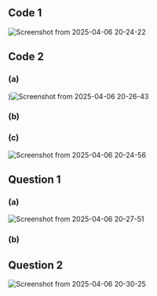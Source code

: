 ## Code 1 
![Screenshot from 2025-04-06 20-24-22](https://github.com/user-attachments/assets/a084742a-8cfa-47d0-92b4-16d6efb7d011)


## Code 2 
### (a)
)![Screenshot from 2025-04-06 20-26-43](https://github.com/user-attachments/assets/403952c7-fa13-4be3-8ff5-c6900d2badf0)

### (b)


### (c)
![Screenshot from 2025-04-06 20-24-56](https://github.com/user-attachments/assets/86eb73ad-47ae-4793-b60c-63e248a7f843)

## Question 1
### (a)

![Screenshot from 2025-04-06 20-27-51](https://github.com/user-attachments/assets/f3e1ed62-180a-43a9-9625-565a9f1bf85c)

### (b)


## Question 2

![Screenshot from 2025-04-06 20-30-25](https://github.com/user-attachments/assets/fe9c4701-5266-460e-89ae-05a2d4ef8189)

